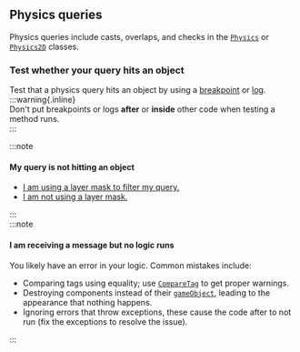 ## Physics queries

Physics queries include casts, overlaps, and checks in the [`Physics`](https://docs.unity3d.com/ScriptReference/Physics.html) or [`Physics2D`](https://docs.unity3d.com/ScriptReference/Physics2D.html) classes.

### Test whether your query hits an object
Test that a physics query hits an object by using a [breakpoint](Debugging/Debugger.md) or [log](Debugging/Logging/How-to.md).  
:::warning{.inline}  
Don't put breakpoints or logs **after** or **inside** other code when testing a method runs.  
:::

:::note
#### My query is not hitting an object
- [I am using a layer mask to filter my query.](Physics%20Queries/Layer%20Masks.md)
- [I am not using a layer mask.](Physics%20Queries/2D%20Or%203D.md)

:::  
:::note
#### I am receiving a message but no logic runs
You likely have an error in your logic. Common mistakes include:
- Comparing tags using equality; use [`CompareTag`](https://docs.unity3d.com/ScriptReference/GameObject.CompareTag.html) to get proper warnings.
- Destroying components instead of their [`gameObject`](https://docs.unity3d.com/ScriptReference/Component-gameObject.html), leading to the appearance that nothing happens.
- Ignoring errors that throw exceptions, these cause the code after to not run (fix the exceptions to resolve the issue).

:::